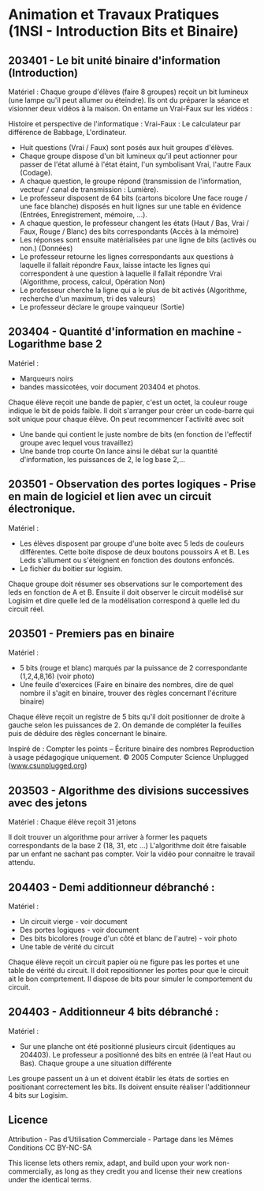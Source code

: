 # Animation et Travaux Pratiques (1NSI - Introduction Bits et Binaire)


## 203401 - Le bit unité binaire d'information (Introduction)

Matériel :  Chaque groupe d'élèves (faire 8 groupes) reçoit un bit lumineux (une lampe qu'il peut allumer ou éteindre).
Ils ont du préparer la séance et visionner deux vidéos à la maison. On entame un Vrai-Faux sur les vidéos :

Histoire et perspective de l'informatique :
Vrai-Faux : Le calculateur par différence de Babbage, L'ordinateur.
* Huit questions (Vrai / Faux) sont posés aux huit groupes d'élèves.
* Chaque groupe dispose d'un bit lumineux qu'il peut actionner pour passer de l'état allumé à l'état étaint, l'un symbolisant Vrai, l'autre Faux (Codage).
* A chaque question, le groupe répond (transmission de l'information, vecteur / canal de transmission : Lumière).
* Le professeur disposent de 64 bits (cartons bicolore Une face rouge / une face blanche) disposés en huit lignes sur une table en évidence (Entrées, Enregistrement, mémoire, ...).
* A chaque question, le professeur changent les états (Haut / Bas, Vrai / Faux, Rouge / Blanc) des bits correspondants (Accès à la mémoire)
* Les réponses sont ensuite matérialisées par une ligne de bits (activés ou non.) (Données)
* Le professeur retourne les lignes correspondants aux questions à laquelle il fallait répondre Faux, laisse intacte les lignes qui correspondent à une question à laquelle il fallait répondre Vrai (Algorithme, process, calcul, Opération Non)
* Le professeur cherche la ligne qui a le plus de bit activés (Algorithme, recherche d'un maximum, tri des valeurs) 
* Le professeur déclare le groupe vainqueur (Sortie)

## 203404 - Quantité d'information en machine - Logarithme base 2

Matériel : 
* Marqueurs noirs
* bandes massicotées, voir document 203404 et photos.

Chaque élève reçoit une bande de papier, c'est un octet, la couleur rouge indique le bit de poids faible.
Il doit s'arranger pour créer un code-barre qui soit unique pour chaque élève.
On peut recommencer l'activité avec soit 
* Une bande qui contient le juste nombre de bits (en fonction de l'effectif groupe avec lequel vous travaillez)
* Une bande trop courte
On lance ainsi le débat sur la quantité d'information, les puissances de 2, le log base 2,...


## 203501 - Observation des portes logiques - Prise en main de logiciel et lien avec un circuit électronique.

Matériel : 
* Les élèves disposent par groupe d'une boite avec 5 leds de couleurs différentes. Cette boite dispose de deux boutons poussoirs A et B. Les Leds s'allument ou s'éteignent en fonction des doutons enfoncés.
* Le fichier du boitier sur logisim.

Chaque groupe doit résumer ses observations sur le comportement des leds en fonction de A et B. Ensuite il doit observer le circuit modélisé sur Logisim et dire quelle led de la modélisation correspond à quelle led du circuit réel.


## 203501 - Premiers pas en binaire
Matériel :
* 5 bits (rouge et blanc) marqués par la puissance de 2 correspondante (1,2,4,8,16) (voir photo)
* Une feuile d'exercices (Faire en binaire des nombres, dire de quel nombre il s'agit en binaire, trouver des règles concernant l'écriture binaire)

Chaque élève reçoit un registre de 5 bits qu'il doit positionner de droite à gauche selon les puissances de 2.
On demande de compléter la feuilles puis de déduire des règles concernant le binaire.

Inspiré de : Compter les points – Écriture binaire des nombres
Reproduction à usage pédagogique uniquement.
© 2005 Computer Science Unplugged (www.csunplugged.org)

## 203503 - Algorithme des divisions successives avec des jetons
Matériel : 
Chaque élève reçoit 31 jetons

Il doit trouver un algorithme pour arriver à former les paquets correspondants de la base 2 (18, 31, etc ...) L'algorithme doit être faisable par un enfant ne sachant pas compter. Voir la vidéo pour connaitre le travail attendu.

## 204403 - Demi additionneur débranché :

Matériel : 
* Un circuit vierge - voir document
* Des portes logiques - voir document
* Des bits bicolores (rouge d'un côté et blanc de l'autre) - voir photo
* Une table de vérité du circuit

Chaque élève reçoit un circuit papier où ne figure pas les portes et une table de vérité du circuit. Il doit repositionner les portes pour que le circuit ait le bon comprtement. Il dispose de bits pour simuler le comportement du circuit.

## 204403 - Additionneur 4 bits débranché :

Matériel :
* Sur une planche ont été positionné plusieurs circuit (identiques au 204403). Le professeur a positionné des bits en entrée (à l'eat Haut ou Bas). Chaque groupe a une situation différente

Les groupe passent un à un et doivent établir les états de sorties en positionant correctement les bits. Ils doivent ensuite réaliser l'additionneur 4 bits sur Logisim.



## Licence
Attribution - Pas d’Utilisation Commerciale - Partage dans les Mêmes Conditions
CC BY-NC-SA

This license lets others remix, adapt, and build upon your work non-commercially, as long as they credit you and license their new creations under the identical terms.
